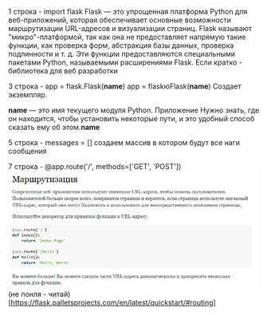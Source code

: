 1 строка - import flask
Flask — это упрощенная платформа Python для веб-приложений, которая обеспечивает основные возможности маршрутизации URL-адресов и визуализации страниц.
Flask называют "микро"-платформой, так как она не предоставляет напрямую такие функции, как проверка форм, абстракция базы данных, проверка подлинности и т. д. Эти функции предоставляются специальными пакетами Python, называемыми расширениями Flask.
Если кратко - библиотека для веб разработки


3 строка - app = flask.Flask(__name__)
app = flaskюFlask(__name__) Создает экземпляр.

__name__ — это имя текущего модуля Python. Приложение Нужно знать, где он находится, чтобы установить некоторые пути, и это удобный способ сказать ему об этом.__name__

5 строка - messages = []
создаем массив в котором будут все наги сообщения

7 строка - @app.route('/', methods=['GET', 'POST'])
![route](https://github.com/allelleo/dod/blob/main/app/v3/photo_2023-04-24_22-43-18.jpg)
(не понля - читай)[https://flask.palletsprojects.com/en/latest/quickstart/#routing]

